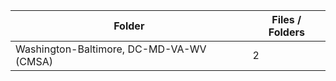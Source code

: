 | Folder                                   |   Files / Folders |
|------------------------------------------|-------------------|
| Washington-Baltimore, DC-MD-VA-WV (CMSA) |                 2 |